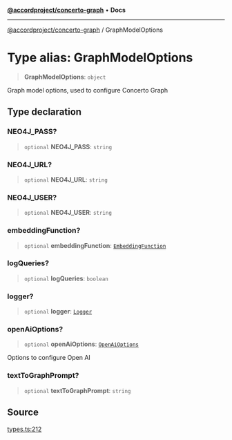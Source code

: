 [**@accordproject/concerto-graph**](../README.md) • **Docs**

***

[@accordproject/concerto-graph](../README.md) / GraphModelOptions

# Type alias: GraphModelOptions

> **GraphModelOptions**: `object`

Graph model options, used to configure Concerto Graph

## Type declaration

### NEO4J\_PASS?

> `optional` **NEO4J\_PASS**: `string`

### NEO4J\_URL?

> `optional` **NEO4J\_URL**: `string`

### NEO4J\_USER?

> `optional` **NEO4J\_USER**: `string`

### embeddingFunction?

> `optional` **embeddingFunction**: [`EmbeddingFunction`](EmbeddingFunction.md)

### logQueries?

> `optional` **logQueries**: `boolean`

### logger?

> `optional` **logger**: [`Logger`](Logger.md)

### openAiOptions?

> `optional` **openAiOptions**: [`OpenAiOptions`](OpenAiOptions.md)

Options to configure Open AI

### textToGraphPrompt?

> `optional` **textToGraphPrompt**: `string`

## Source

[types.ts:212](https://github.com/accordproject/lab-concerto-graph/blob/3eb3c9ab7fe3c9ea43c73c34d265e10ae6cb03b0/src/types.ts#L212)
